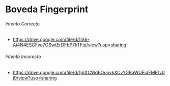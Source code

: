 # Boveda Fingerprint


###### Intento Correcto

- https://drive.google.com/file/d/1IS6-Ai4N4ESGFvo7OSwtErDFbP7kTFip/view?usp=sharing


###### Intento Incorecto

- https://drive.google.com/file/d/1p0fCWd6OonvkXCvYGBaWUEidEMF1v0j9/view?usp=sharing